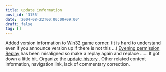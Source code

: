 ```yaml
---
title: update information
post_id: '3156'
date: '2004-08-22T00:00:00+09:00'
draft: false
tag: []
---
```


Added version information to [Win32 game](/category/products/apps) corner. (It is hard to understand even if you announce version up if there is not this ...) [Evening permission Replay](/th_replay) has been misaligned so make a replay again and replace ...... It got down a little bit. Organize the [update history](/category/release) . Other related content information, navigation link, lack of commentary correction.